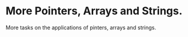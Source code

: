 # More Pointers, Arrays and Strings.

More tasks on the applications of pinters, arrays and strings.
